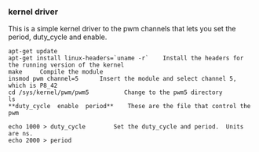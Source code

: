 ### kernel driver

This is a simple kernel driver to the pwm channels that lets you set the period, 
duty_cycle and enable.

```
apt-get update
apt-get install linux-headers=`uname -r`    Install the headers for the running version of the kernel
make     Compile the module
insmod pwm channel=5      Insert the module and select channel 5, which is P8_42
cd /sys/kernel/pwm/pwm5          Change to the pwm5 directory
ls
**duty_cycle  enable  period**    These are the file that control the pwm

echo 1000 > duty_cycle        Set the duty_cycle and period.  Units are ns.
echo 2000 > period
